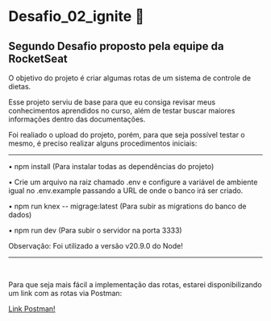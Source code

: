 # Desafio_02_ignite 🚀

## Segundo Desafio proposto pela equipe da RocketSeat
<p>O objetivo do projeto é criar algumas rotas de um sistema de controle de dietas.</p>
<p>Esse projeto serviu de base para que eu consiga revisar meus conhecimentos aprendidos no curso, além de testar buscar maiores informações dentro das documentações.</p>
<p>Foi realiado o upload do projeto, porém, para que seja possível testar o mesmo, é preciso realizar alguns procedimentos iniciais:</p>
<hr>
<p>• npm install (Para instalar todas as dependências do projeto)</p>
<p>• Crie um arquivo na raiz chamado .env e configure a variável de ambiente igual no .env.example passando a URL de onde o banco irá ser criado.</p>
<p>• npm run knex -- migrage:latest (Para subir as migrations do banco de dados)</p>
<p>• npm run dev (Para subir o servidor na porta 3333)</p>

<p>Observação: Foi utilizado a versão v20.9.0 do Node!</p>
<hr>
<br>

<p>Para que seja mais fácil a implementação das rotas, estarei disponibilizando um link com as rotas via Postman:</p>

<a href="https://www.postman.com/interstellar-capsule-506115/workspace/desafio-02/overview">Link Postman!</a>

